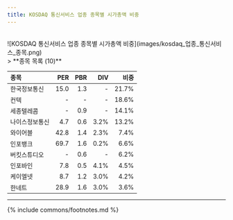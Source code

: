 ```yaml
---
title: KOSDAQ 통신서비스 업종 종목별 시가총액 비중
---
```

<br>
![KOSDAQ 통신서비스 업종 종목별 시가총액 비중](images/kosdaq_업종_통신서비스_종목.png)
<br>
> **종목 목록 (10)**<a id="list"></a>

| **종목** | **PER** | **PBR** | **DIV** | **비중** |
| :------- | ------: | ------: | ------: | -------: |
| 한국정보통신 | 15.0 | 1.3 | - | 21.7% |
| 컨텍 | - | - | - | 18.6% |
| 세종텔레콤 | - | 0.9 | - | 14.1% |
| 나이스정보통신 | 4.7 | 0.6 | 3.2% | 13.2% |
| 와이어블 | 42.8 | 1.4 | 2.3% | 7.4% |
| 인포뱅크 | 69.7 | 1.6 | 0.2% | 6.6% |
| 버킷스튜디오 | - | 0.6 | - | 6.2% |
| 인포바인 | 7.8 | 0.5 | 4.1% | 4.5% |
| 케이엘넷 | 8.7 | 1.2 | 3.0% | 4.2% |
| 한네트 | 28.9 | 1.6 | 3.0% | 3.6% |

---
{% include commons/footnotes.md %}